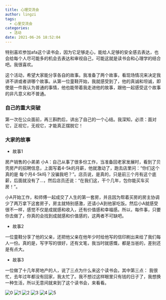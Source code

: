 ```yaml
---
title: 心理交流会
author: lingzi
tags:
  - 心里交流会
categories:
  - 活动
date: 2021-06-26 18:52:04
---
```


特别喜欢参加afa这个读书会，因为它足够走心，能给人足够的安全感去表达，也会给每个人尽可能多的机会去表达和审视自己，可能这就是读书会和心理学的结合吧。我很喜欢。


这个活动，希望大家能分享各自的故事。我准备了两个故事，看现场情况来决定我讲不讲或者讲哪个故事。从第一位童鞋开始，我就感受到了，他的真诚和坦诚，即使是一件我认为普通的事情，他也能带着我走进他的故事，跟他一起感受这个故事的非凡意义和不普通。

### 自己的重大突破
第一次在公众面前，再三斟酌后，讲出了自己的一个心结。我深知，必须：面对它，正视它，无视它，才能真正摆脱它！

### 大家的故事

- 故事1

房产销售的小弟弟 小A：自己从事了很多份工作，当准备回老家发展时，看到了贝壳房产的招聘信息，上面写着4-5k的月薪，他就激动了，跑去店里问：“你们这个真的是 每个月4-5k吗？没骗我吧？”。店员说，是真的，只是前三个月有这个底薪，后面就没有了...，然后店员还说：“在我们这，干个几年，包你能买车买房！”。

小A开始工作，和师傅一起成交了人生的第一套房，并且因为帮着买房的房主协调少了两万拿下这套房子，房主就特别感激，还请小A到他家吃饭。然后小A就感受很不一样，感觉不仅是成就感和收入，还有价值感和幸福感。所以，每件事，只要你去做了，你真的会找到成就感和价值感的，这两者不可缺吧。

- 故事2

一位童鞋分享了他的父亲，还把他父亲在他年少时给他写的信印刷出来给了我们每人一份。真的是，写字写的很好，还有文笔，我当时就感慨，都是当爸的，差别还是有点大。

- 故事3

一位做了十几年房地产的人，说了三点为什么来这个读书会。其中第三点：
我很忙，去年过年都没有回家，我太忙了。我不想过这样眼里只有钱的日子了，我想换一种生活，所以无意间就来到了这个读书会，来看看。


![0](./0.jpg)
![1](./1.jpg)
![2](./2.jpg)
![3](./3.jpg)
![4](./4.jpg)
![5](./5.jpg)

